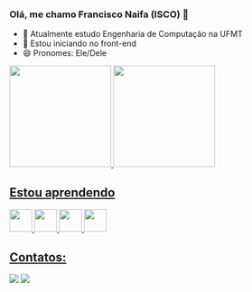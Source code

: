 ### Olá, me chamo Francisco Naifa (ISCO)  👋

- 🔭 Atualmente estudo Engenharia de Computação na UFMT
- 🌱 Estou iniciando no front-end
- 😄 Pronomes: Ele/Dele

<div>
<a href="https://github.com/isconaifa">
<img height="180em" src="https://github-readme-stats.vercel.app/api/top-langs/?username=isconaifa&layout=compact&langs_count=7&theme=dracula"/>
<img height="180em" src="https://github-readme-stats.vercel.app/api?username=isconaifa&show_icons=true&theme=dracula&include_all_commits=true&count_private=true"/>
</div>

  ## Estou aprendendo
  <div>
<img src="https://cdn.jsdelivr.net/gh/devicons/devicon/icons/html5/html5-original.svg" width="40" height="40"/>   
<img src="https://cdn.jsdelivr.net/gh/devicons/devicon/icons/css3/css3-original-wordmark.svg" width="40" height="40"/>   
<img src="https://cdn.jsdelivr.net/gh/devicons/devicon@latest/icons/go/go-original-wordmark.svg" width="40" height="40" /> 
<img src="https://cdn.jsdelivr.net/gh/devicons/devicon@latest/icons/angularjs/angularjs-plain.svg"  width="40" height="40" />
</div>
  
  ## Contatos:
  

<a href="https://instagram.com/isco_naifa" target="_blank"><img src="https://img.shields.io/badge/-Instagram-%23E4405F?style=for-the-badge&logo=instagram&logoColor=white" target="_blank"></a>
<a href = "mailto:contato@francisco.naifa@sou.ufmt.br"><img src="https://img.shields.io/badge/Gmail-D14836?style=for-the-badge&logo=gmail&logoColor=white" target="_blank"></a>  


  
          
          
           
         
          
          
